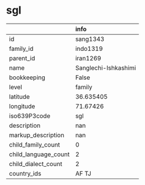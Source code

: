 # sgl
|                      | info                 |
|:---------------------|:---------------------|
| id                   | sang1343             |
| family_id            | indo1319             |
| parent_id            | iran1269             |
| name                 | Sanglechi-Ishkashimi |
| bookkeeping          | False                |
| level                | family               |
| latitude             | 36.635405            |
| longitude            | 71.67426             |
| iso639P3code         | sgl                  |
| description          | nan                  |
| markup_description   | nan                  |
| child_family_count   | 0                    |
| child_language_count | 2                    |
| child_dialect_count  | 2                    |
| country_ids          | AF TJ                |